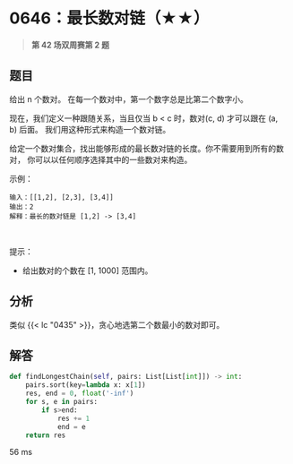 # 0646：最长数对链（★★）


> **第 42 场双周赛第 2 题**

## 题目

给出 n 个数对。 在每一个数对中，第一个数字总是比第二个数字小。

现在，我们定义一种跟随关系，当且仅当 b < c 时，数对(c, d) 才可以跟在 (a, b) 后面。
我们用这种形式来构造一个数对链。

给定一个数对集合，找出能够形成的最长数对链的长度。你不需要用到所有的数对，
你可以以任何顺序选择其中的一些数对来构造。



示例：
    
    输入：[[1,2], [2,3], [3,4]]
    输出：2
    解释：最长的数对链是 [1,2] -> [3,4]
 

提示：
- 给出数对的个数在 [1, 1000] 范围内。



## 分析

类似 {{< lc "0435" >}}，贪心地选第二个数最小的数对即可。

## 解答

```python
def findLongestChain(self, pairs: List[List[int]]) -> int:
    pairs.sort(key=lambda x: x[1])
    res, end = 0, float('-inf')
    for s, e in pairs:
        if s>end:
            res += 1
            end = e
    return res
```
56 ms

